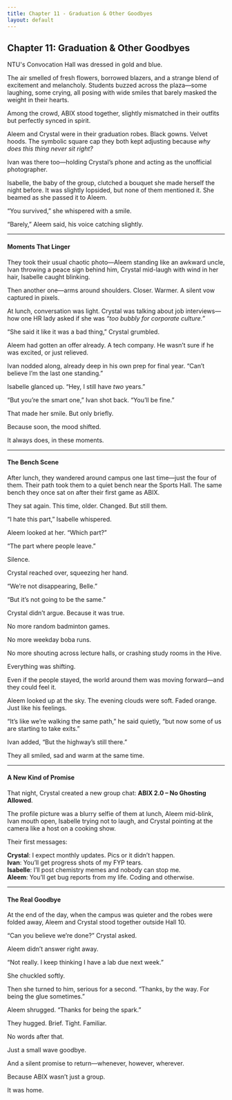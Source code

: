 ```yaml
---
title: Chapter 11 - Graduation & Other Goodbyes
layout: default
---
```


## **Chapter 11: Graduation & Other Goodbyes**

NTU's Convocation Hall was dressed in gold and blue.

The air smelled of fresh flowers, borrowed blazers, and a strange blend of excitement and melancholy. Students buzzed across the plaza—some laughing, some crying, all posing with wide smiles that barely masked the weight in their hearts.

Among the crowd, ABIX stood together, slightly mismatched in their outfits but perfectly synced in spirit.

Aleem and Crystal were in their graduation robes. Black gowns. Velvet hoods. The symbolic square cap they both kept adjusting because *why does this thing never sit right?*

Ivan was there too—holding Crystal’s phone and acting as the unofficial photographer.

Isabelle, the baby of the group, clutched a bouquet she made herself the night before. It was slightly lopsided, but none of them mentioned it. She beamed as she passed it to Aleem.

“You survived,” she whispered with a smile.

“Barely,” Aleem said, his voice catching slightly.

---

#### **Moments That Linger**

They took their usual chaotic photo—Aleem standing like an awkward uncle, Ivan throwing a peace sign behind him, Crystal mid-laugh with wind in her hair, Isabelle caught blinking.

Then another one—arms around shoulders. Closer. Warmer. A silent vow captured in pixels.

At lunch, conversation was light. Crystal was talking about job interviews—how one HR lady asked if she was *“too bubbly for corporate culture.”*

“She said it like it was a bad thing,” Crystal grumbled.

Aleem had gotten an offer already. A tech company. He wasn’t sure if he was excited, or just relieved.

Ivan nodded along, already deep in his own prep for final year. “Can’t believe I’m the last one standing.”

Isabelle glanced up. “Hey, I still have *two* years.”

“But you’re the smart one,” Ivan shot back. “You’ll be fine.”

That made her smile. But only briefly.

Because soon, the mood shifted.

It always does, in these moments.

---

#### **The Bench Scene**

After lunch, they wandered around campus one last time—just the four of them. Their path took them to a quiet bench near the Sports Hall. The same bench they once sat on after their first game as ABIX.

They sat again. This time, older. Changed. But still them.

“I hate this part,” Isabelle whispered.

Aleem looked at her. “Which part?”

“The part where people leave.”

Silence.

Crystal reached over, squeezing her hand.

“We’re not disappearing, Belle.”

“But it’s not going to be the same.”

Crystal didn’t argue. Because it was true.

No more random badminton games.

No more weekday boba runs.

No more shouting across lecture halls, or crashing study rooms in the Hive.

Everything was shifting.

Even if the people stayed, the world around them was moving forward—and they could feel it.

Aleem looked up at the sky. The evening clouds were soft. Faded orange. Just like his feelings.

“It’s like we’re walking the same path,” he said quietly, “but now some of us are starting to take exits.”

Ivan added, “But the highway’s still there.”

They all smiled, sad and warm at the same time.

---

#### **A New Kind of Promise**

That night, Crystal created a new group chat: **ABIX 2.0 – No Ghosting Allowed**.

The profile picture was a blurry selfie of them at lunch, Aleem mid-blink, Ivan mouth open, Isabelle trying not to laugh, and Crystal pointing at the camera like a host on a cooking show.

Their first messages:

**Crystal**: I expect monthly updates. Pics or it didn’t happen.  
**Ivan**: You’ll get progress shots of my FYP tears.  
**Isabelle**: I’ll post chemistry memes and nobody can stop me.  
**Aleem**: You’ll get bug reports from my life. Coding and otherwise.

---

#### **The Real Goodbye**

At the end of the day, when the campus was quieter and the robes were folded away, Aleem and Crystal stood together outside Hall 10.

“Can you believe we’re done?” Crystal asked.

Aleem didn’t answer right away.

“Not really. I keep thinking I have a lab due next week.”

She chuckled softly.

Then she turned to him, serious for a second. “Thanks, by the way. For being the glue sometimes.”

Aleem shrugged. “Thanks for being the spark.”

They hugged. Brief. Tight. Familiar.

No words after that.

Just a small wave goodbye.

And a silent promise to return—whenever, however, wherever.

Because ABIX wasn’t just a group.

It was home.